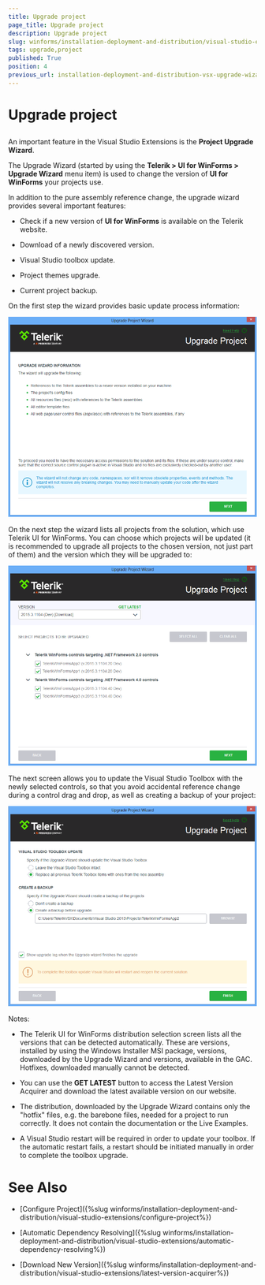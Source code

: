 ```yaml
---
title: Upgrade project
page_title: Upgrade project
description: Upgrade project
slug: winforms/installation-deployment-and-distribution/visual-studio-extensions/upgrade-project
tags: upgrade,project
published: True
position: 4
previous_url: installation-deployment-and-distribution-vsx-upgrade-wizard
---
```


# Upgrade project

## 

An important feature in the Visual Studio Extensions is the __Project Upgrade Wizard__.

The Upgrade Wizard (started by using the __Telerik > UI for WinForms > Upgrade Wizard__ menu item) is used to change the version of __UI for WinForms__ your projects use.

In addition to the pure assembly reference change, the upgrade wizard provides several important features:

* Check if a new version of __UI for WinForms__ is available on the Telerik website.

* Download of a newly discovered version.

* Visual Studio toolbox update.

* Project themes upgrade.

* Current project backup.

On the first step the wizard provides basic update process information:
 
![installation-deployment-and-distribution-vsx-upgrade-project 001](images/installation-deployment-and-distribution-vsx-upgrade-project001.png)

On the next step the wizard lists all projects from the solution, which use Telerik UI for WinForms. You can choose which projects will be updated (it is recommended to upgrade all projects to the chosen version, not just part of them) and the version which they will be upgraded to:

![installation-deployment-and-distribution-vsx-upgrade-project 002](images/installation-deployment-and-distribution-vsx-upgrade-project002.png)

The next screen allows you to update the Visual Studio Toolbox with the newly selected controls, so that you avoid accidental reference change during a control drag and drop, as well as creating a backup of your project:
 
![installation-deployment-and-distribution-vsx-upgrade-project 003](images/installation-deployment-and-distribution-vsx-upgrade-project003.png)

Notes:
 
* The Telerik UI for WinForms distribution selection screen lists all the versions that can be detected automatically. These are versions, installed by using the Windows Installer MSI package, versions, downloaded by the Upgrade Wizard and versions, available in the GAC. Hotfixes, downloaded manually cannot be detected.

* You can use the __GET LATEST__ button to access the Latest Version Acquirer and download the latest available version on our website.

* The distribution, downloaded by the Upgrade Wizard contains only the "hotfix" files, e.g. the barebone files, needed for a project to run correctly. It does not contain the documentation or the Live Examples.

* A Visual Studio restart will be required in order to update your toolbox. If the automatic restart fails, a restart should be initiated manually in order to complete the toolbox upgrade.

# See Also

* [Configure Project]({%slug winforms/installation-deployment-and-distribution/visual-studio-extensions/configure-project%})

* [Automatic Dependency Resolving]({%slug winforms/installation-deployment-and-distribution/visual-studio-extensions/automatic-dependency-resolving%})

* [Download New Version]({%slug winforms/installation-deployment-and-distribution/visual-studio-extensions/latest-version-acquirer%})